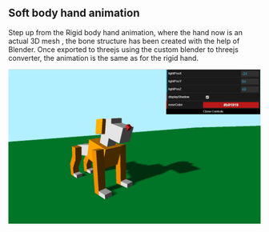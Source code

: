 ## Soft body hand animation

Step up from the Rigid body hand animation, where the hand now is an actual 3D mesh , the bone structure has been created with the help of Blender. Once exported to threejs using the custom blender to threejs converter, the animation is the same as for the rigid hand.

![](https://github.com/danielbairamian/Threejs-Animations/blob/master/GifsAndSS/Dog.png)
